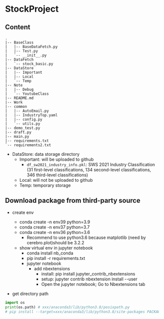 # StockProject
## Content
```
.
|-- BaseClass
|   |-- BaseDataFetch.py
|   |-- Test.py
|   `-- __init__.py
|-- DataFetch
|   `-- stock_basic.py
|-- DataStore
|   |-- Important
|   |-- Local
|   `-- Temp
|-- Note
|   |-- Debug
|   `-- YoutubeClass
|-- README.md
|-- Work
|-- common
|   |-- AutoEmail.py
|   |-- IndustryTop.yaml
|   |-- config.py
|   `-- utils.py
|-- demo_test.py
|-- draft.py
|-- main.py
|-- requirements.txt
`-- requirements2.txt
```
- DataStore: data storage directory
  - Important: will be uploaded to github
    - `df_sw2021_industry_info.pkl`: SWS 2021 Industry Classification (31 first-level classifications, 134 second-level classifications, 346 third-level classifications)
  - Local: will not be uploaded to github
  - Temp: temporary storage
## Download package from third-party source
- create env
  - conda create -n env39 python=3.9
  - conda create -n env37 python=3.7
  - conda create -n env36 python=3.6
    - Recommend to use python3.6 because matplotlib (need by cerebro.plot)should be 3.2.2
  - show virtual env in jupyter notebook
    - conda install nb_conda
    - pip install -r requirements.txt
    - jupyter notebook
      - add nbextensions
        - install: pip install jupyter_contrib_nbextensions
        - setup: jupyter contrib nbextension install --user
        - Open the jupyter notebook; Go to Nbextensions tab


- get directory path
```python
import os
print(os.path) # xxx/anaconda3/lib/python3.8/posixpath.py
# pip install --target=xxx/anaconda3/lib/python3.8/site-packages PACKAGE
```

